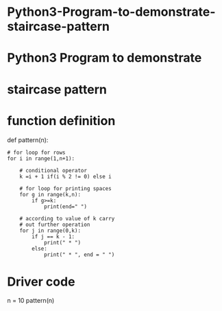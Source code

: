 # Python3-Program-to-demonstrate-staircase-pattern
# Python3 Program to demonstrate
# staircase pattern

# function definition
def pattern(n):

	# for loop for rows
	for i in range(1,n+1):

		# conditional operator
		k =i + 1 if(i % 2 != 0) else i

		# for loop for printing spaces
		for g in range(k,n):
			if g>=k:
				print(end=" ")

		# according to value of k carry
		# out further operation
		for j in range(0,k):
			if j == k - 1:
				print(" * ")
			else:
				print(" * ", end = " ")


# Driver code
n = 10
pattern(n)
